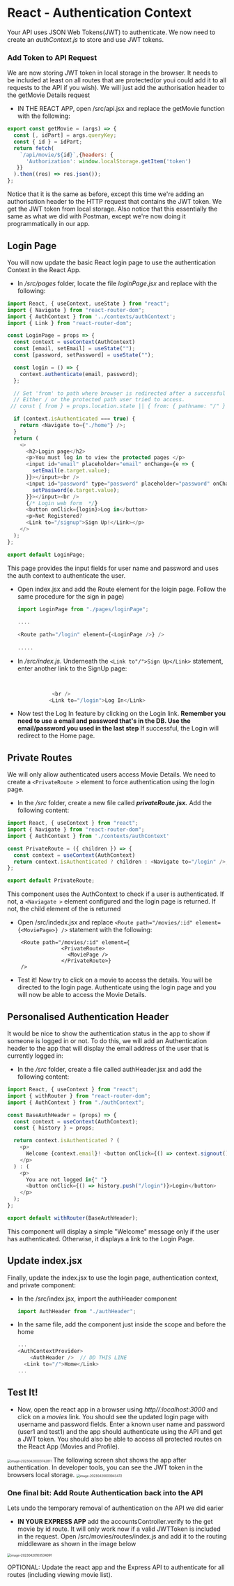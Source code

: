 # React - Authentication Context

Your API uses JSON Web Tokens(JWT) to authenticate. We now need to create an *authContext.js* to store and use JWT tokens.

### Add Token to API Request

We are now storing JWT token in local storage in the browser. It needs to be included at least on all routes that are protected(or youi could add it to all requests to the API if you wish). We will just add the authorisation header to the getMovie Details request

+ IN THE REACT APP, open /src/api.jsx and replace the getMovie function with the following: 

~~~javascript
export const getMovie = (args) => {
  const [, idPart] = args.queryKey;
  const { id } = idPart;
  return fetch(
    `/api/movie/${id}`,{headers: {
      'Authorization': window.localStorage.getItem('token')
   }}
  ).then((res) => res.json());
};
~~~

Notice that it is the same as before, except this time we're adding an authorisation header to the HTTP request that contains the JWT token. We get the JWT token from local storage. 
Also notice that this essentially the same as what we did with Postman, except we're now doing it programmatically in our app.

## Login Page
You will now update the basic React login page to use the authentication Context in the React App.

+ In */src/pages* folder, locate the file *loginPage.jsx* and replace with the following:

~~~javascript
import React, { useContext, useState } from "react";
import { Navigate } from "react-router-dom";
import { AuthContext } from '../contexts/authContext';
import { Link } from "react-router-dom";

const LoginPage = props => {
  const context = useContext(AuthContext)
  const [email, setEmail] = useState("");
  const [password, setPassword] = useState("");

  const login = () => {
    context.authenticate(email, password);
  };

  // Set 'from' to path where browser is redirected after a successful login.
  // Either / or the protected path user tried to access.
 // const { from } = props.location.state || { from: { pathname: "/" } };

  if (context.isAuthenticated === true) {
    return <Navigate to={"./home"} />;
  }
  return (
    <>
      <h2>Login page</h2>
      <p>You must log in to view the protected pages </p>
      <input id="email" placeholder="email" onChange={e => {
        setEmail(e.target.value);
      }}></input><br />
      <input id="password" type="password" placeholder="password" onChange={e => {
        setPassword(e.target.value);
      }}></input><br />
      {/* Login web form  */}
      <button onClick={login}>Log in</button>
      <p>Not Registered?
      <Link to="/signup">Sign Up!</Link></p>
    </>
  );
};

export default LoginPage;
~~~
This page provides the input fields for user name and password and uses the auth context to authenticate the user. 

+ Open index.jsx and add the Route element for the  loigin page. Follow the same procedure for the sign in page)

  ~~~javascript
  import LoginPage from "./pages/loginPage";      
   
  ....
  
  <Route path="/login" element={<LoginPage />} />
      
  .....
  ~~~

  

+ In */src/index.js*. Underneath the ``<Link to"/">Sign Up</Link>`` statement, enter another link to the SignUp page: 

  ~~~javascript
      
  
             <br />
            <Link to="/login">Log In</Link>
  ~~~


+ Now test the Log In feature by clicking on the Login link. **Remember you need to use a email and password that's in the DB. Use the email/password you used in the last step**
  If successful, the Login will redirect to the Home page. 

## Private Routes

We will only allow authenticated users access Movie Details. We need to create a ``<PrivateRoute >`` element to  force authentication using the login page.

+ In the */src* folder, create a new file called ***privateRoute.jsx.*** Add the following content:

~~~javascript
import React, { useContext } from "react";
import { Navigate } from "react-router-dom";
import { AuthContext } from './contexts/authContext'

const PrivateRoute = ({ children }) => {
  const context = useContext(AuthContext)
  return context.isAuthenticated ? children : <Navigate to="/login" />;
};

export default PrivateRoute;
~~~

This component uses the AuthContext to check if a user is authenticated. If not, a ``<Naviagate >`` element configured and the login page is returned. If not, the child element of the <PrivateRoute>is returned

+ Open /src/indedx.jsx and replace ``<Route path="/movies/:id" element={<MoviePage>} />`` statement with the following:

  ~~~
   <Route path="/movies/:id" element={
                <PrivateRoute>
                  <MoviePage />
                </PrivateRoute>}
   />
  ~~~

+ Test it! Now try to click on a movie to access the details. You will be directed to the login page. Authenticate using the login page and you will now be able to access the Movie Details. 

## Personalised Authentication Header

It would be nice to show the authentication status in the app to show if someone is logged in or not. To do this, we will add an Authentication header to the app that will display the email address of the user that is currently logged in:

+ In the */src* folder, create a file called authHeader.jsx and add the following content:

~~~javascript
import React, { useContext } from "react";
import { withRouter } from "react-router-dom";
import { AuthContext } from "./authContext";

const BaseAuthHeader = (props) => {
  const context = useContext(AuthContext);
  const { history } = props;

  return context.isAuthenticated ? (
    <p>
      Welcome {context.email}! <button onClick={() => context.signout()}>Sign out</button>
    </p>
  ) : (
    <p>
      You are not logged in{" "}
      <button onClick={() => history.push("/login")}>Login</button>
    </p>
  );
};

export default withRouter(BaseAuthHeader);
~~~

This component will display a simple "Welcome" message only if the user has authenticated. Otherwise, it displays a link to the Login Page.

## Update index.jsx

Finally, update the index.jsx to use the login page, authentication context, and private component:

+ In the /src/index.jsx, import the authHeader component

  ~~~javascript
  import AuthHeader from "./authHeader";
  ~~~

+ In the same file, add the component just inside the <AuthContextProvider> scope and before the home <Link>

  ```javascript
  ...
  <AuthContextProvider>
      <AuthHeader />  // DD THIS LINE
  	<Link to="/">Home</Link>
  ...
  ```

  

## Test It!

+ Now, open the react app in a browser using *http//:localhost:3000* and click on a *movies* link. You should see the updated login page with username and password fields. Enter a known user name and password (user1 and test1) and the app should authenticate using the API and get a JWT token. You should also be able to access all protected routes  on the React App (Movies and Profile).  
<img src="./img/image-20230420003742811.png" alt="image-20230420003742811" style="zoom:50%;" />   
The following screen shot shows the app after authentication. In developer tools, you can see the JWT token in the browsers local storage.  
<img src="./img/image-20230420003943472.png" alt="image-20230420003943472" style="zoom:50%;" />

### 

### One final bit: Add Route Authentication back into the API

Lets undo the temporary removal of authentication on the API we did earier

+ **IN YOUR EXPRESS APP** add the accountsController.verify to the get movie by id route. It will only work now if a valid JWTToken is included in the request. Open /src/movies/routes/index.js and add it to the routing middleware as shown in the image below 

 <img src="./img/image-20230420103534091.png" alt="image-20230420103534091" style="zoom:50%;" />

OPTIONAL: Update the react app and the Express API to authenticate for all routes (including viewing movie list). 